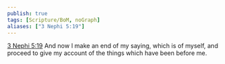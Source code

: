 ```yaml
---
publish: true
tags: [Scripture/BoM, noGraph]
aliases: ["3 Nephi 5:19"]
---
```

[3 Nephi 5:19](https://churchofjesuschrist.org/study/scriptures/bofm/3-ne/5?lang=eng&id=p19#p19) And now I make an end of my saying, which is of myself, and proceed to give my account of the things which have been before me.
